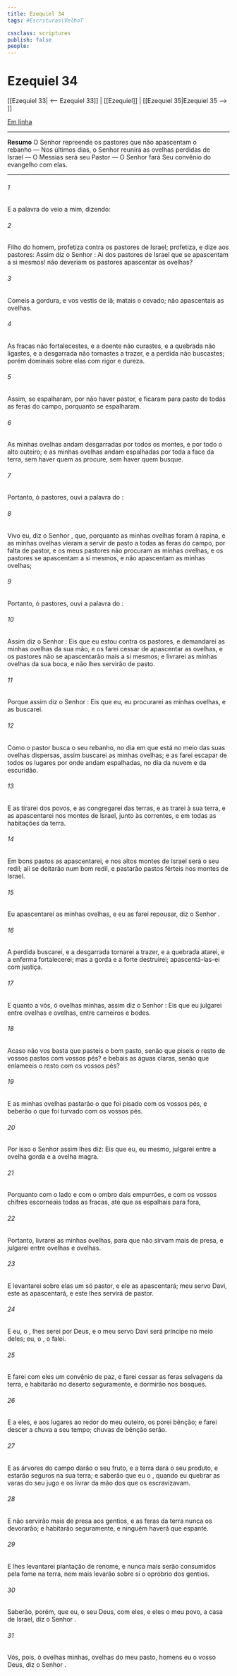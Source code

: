 ```yaml
---
title: Ezequiel 34
tags: #Escrituras\VelhoT

cssclass: scriptures
publish: false
people:
---
```


# Ezequiel 34
[[Ezequiel 33| <-- Ezequiel 33]] | [[Ezequiel]] | [[Ezequiel 35|Ezequiel 35 --> ]]

[Em linha](https://churchofjesuschrist.org/study/scriptures/ot/ezek/34?lang=por)

---
__Resumo__
O Senhor repreende os pastores que não apascentam o rebanho — Nos últimos dias, o Senhor reunirá as ovelhas perdidas de Israel — O Messias será seu Pastor — O Senhor fará Seu convênio do evangelho com elas.

---
###### 1 
E a palavra do  veio a mim, dizendo:

###### 2 
Filho do homem, profetiza contra os pastores de Israel; profetiza, e dize aos pastores: Assim diz o Senhor : Ai dos pastores de Israel que se apascentam a si mesmos!  não deveriam os pastores apascentar as ovelhas?

###### 3 
Comeis a gordura, e vos vestis de lã; matais o cevado;  não apascentais as ovelhas.

###### 4 
As fracas não fortalecestes, e a doente não curastes, e a quebrada não ligastes, e a desgarrada não tornastes a trazer, e a perdida não buscastes; porém dominais sobre elas com rigor e dureza.

###### 5 
Assim, se espalharam, por não haver pastor, e ficaram para pasto de todas as feras do campo, porquanto se espalharam.

###### 6 
As minhas ovelhas andam desgarradas por todos os montes, e por todo o alto outeiro; e as minhas ovelhas andam espalhadas por toda a face da terra, sem haver quem as procure, sem haver quem  busque.

###### 7 
Portanto, ó pastores, ouvi a palavra do :

###### 8 
Vivo eu, diz o Senhor , que, porquanto as minhas ovelhas foram  à rapina, e as minhas ovelhas vieram a servir de pasto a todas as feras do campo, por falta de pastor, e os meus pastores não procuram as minhas ovelhas, e os pastores se apascentam a si mesmos, e não apascentam as minhas ovelhas;

###### 9 
Portanto, ó pastores, ouvi a palavra do :

###### 10 
Assim diz o Senhor : Eis que eu estou contra os pastores, e demandarei as minhas ovelhas da sua mão, e os farei cessar de apascentar as ovelhas, e os pastores não se apascentarão mais a si mesmos; e livrarei as minhas ovelhas da sua boca, e não lhes servirão  de pasto.

###### 11 
Porque assim diz o Senhor : Eis que eu, eu  procurarei as minhas ovelhas, e as buscarei.

###### 12 
Como o pastor busca o seu rebanho, no dia em que está no meio das suas ovelhas dispersas, assim buscarei as minhas ovelhas; e as farei escapar de todos os lugares por onde andam espalhadas, no dia da nuvem e da escuridão.

###### 13 
E as tirarei dos povos, e as congregarei das terras, e as trarei à sua terra, e as apascentarei nos montes de Israel, junto às correntes, e em todas as habitações da terra.

###### 14 
Em bons pastos as apascentarei, e nos altos montes de Israel será o seu redil; ali se deitarão num bom redil, e pastarão  pastos férteis nos montes de Israel.

###### 15 
Eu apascentarei as minhas ovelhas, e eu as farei repousar, diz o Senhor .

###### 16 
A perdida buscarei, e a desgarrada tornarei a trazer, e a quebrada atarei, e a enferma fortalecerei; mas a gorda e a forte destruirei; apascentá-las-ei com justiça.

###### 17 
E quanto a vós, ó ovelhas minhas, assim diz o Senhor : Eis que eu julgarei entre ovelhas e ovelhas, entre carneiros e bodes.

###### 18 
Acaso não vos basta que pasteis o bom pasto, senão que piseis o resto de vossos pastos com vossos pés? e  bebais as águas claras, senão que enlameeis o resto com os vossos pés?

###### 19 
E as minhas ovelhas pastarão o que foi pisado com os vossos pés, e beberão o que foi turvado com os vossos pés.

###### 20 
Por isso o Senhor  assim lhes diz: Eis que eu, eu mesmo, julgarei entre a ovelha gorda e a ovelha magra.

###### 21 
Porquanto com o lado e com o ombro dais empurrões, e com os vossos chifres escorneais todas as fracas, até que as espalhais para fora,

###### 22 
Portanto, livrarei as minhas ovelhas, para que não sirvam mais de presa, e julgarei entre ovelhas e ovelhas.

###### 23 
E levantarei sobre elas um só pastor, e ele as apascentará; meu servo Davi, este as apascentará, e este lhes servirá de pastor.

###### 24 
E eu, o , lhes serei por Deus, e o meu servo Davi será príncipe no meio deles; eu, o , o falei.

###### 25 
E farei com eles um convênio de paz, e farei cessar as feras selvagens da terra, e habitarão no deserto seguramente, e dormirão nos bosques.

###### 26 
E a eles, e aos lugares ao redor do meu outeiro, os porei  bênção; e farei descer a chuva a seu tempo; chuvas de bênção serão.

###### 27 
E as árvores do campo darão o seu fruto, e a terra dará o seu produto, e estarão seguros na sua terra; e saberão que eu  o , quando eu quebrar as varas do seu jugo e os livrar da mão dos que os escravizavam.

###### 28 
E não servirão mais de presa aos gentios, e as feras da terra nunca  os devorarão; e habitarão seguramente, e ninguém haverá que  espante.

###### 29 
E lhes levantarei  plantação de renome, e nunca mais serão consumidos pela fome na terra, nem mais levarão sobre si o opróbrio dos gentios.

###### 30 
Saberão, porém, que eu, o  seu Deus,  com eles, e  eles  o meu povo, a casa de Israel, diz o Senhor .

###### 31 
Vós, pois, ó ovelhas minhas, ovelhas do meu pasto, homens  eu  o vosso Deus, diz o Senhor .

